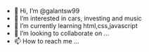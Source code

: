 - 👋 Hi, I’m @galantsw99
- 👀 I’m interested in cars, investing and music
- 🌱 I’m currently learning html,css,javascript
- 💞️ I’m looking to collaborate on ...
- 📫 How to reach me ...

<!---
galantsw99/galantsw99 is a ✨ special ✨ repository because its `README.md` (this file) appears on your GitHub profile.
You can click the Preview link to take a look at your changes.
--->
